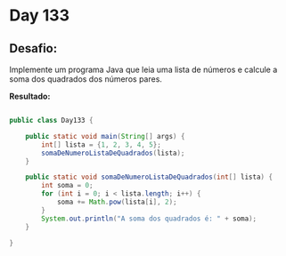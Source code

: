 # Day 133

## Desafio:

Implemente um programa Java que leia uma lista de números e calcule a soma dos quadrados dos números pares.	

**Resultado:**

```java

public class Day133 {

    public static void main(String[] args) {
        int[] lista = {1, 2, 3, 4, 5};
        somaDeNumeroListaDeQuadrados(lista);
    }

    public static void somaDeNumeroListaDeQuadrados(int[] lista) {
        int soma = 0;
        for (int i = 0; i < lista.length; i++) {
            soma += Math.pow(lista[i], 2);
        }
        System.out.println("A soma dos quadrados é: " + soma);
    }

}
